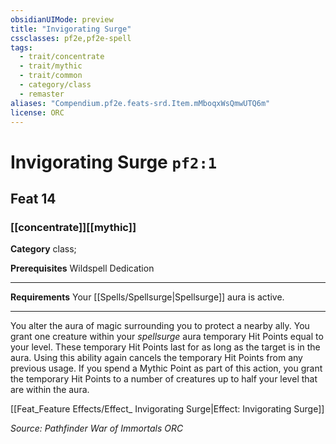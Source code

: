 ```yaml
---
obsidianUIMode: preview
title: "Invigorating Surge"
cssclasses: pf2e,pf2e-spell
tags:
  - trait/concentrate
  - trait/mythic
  - trait/common
  - category/class
  - remaster
aliases: "Compendium.pf2e.feats-srd.Item.mMboqxWsQmwUTQ6m"
license: ORC
---
```

# Invigorating Surge `pf2:1`
## Feat 14
### [[concentrate]][[mythic]]

**Category** class; 



**Prerequisites** Wildspell Dedication
* * *
**Requirements** Your [[Spells/Spellsurge|Spellsurge]] aura is active.

* * *

You alter the aura of magic surrounding you to protect a nearby ally. You grant one creature within your _spellsurge_ aura temporary Hit Points equal to your level. These temporary Hit Points last for as long as the target is in the aura. Using this ability again cancels the temporary Hit Points from any previous usage. If you spend a Mythic Point as part of this action, you grant the temporary Hit Points to a number of creatures up to half your level that are within the aura.

[[Feat_Feature Effects/Effect_ Invigorating Surge|Effect: Invigorating Surge]]

*Source: Pathfinder War of Immortals*
*ORC*